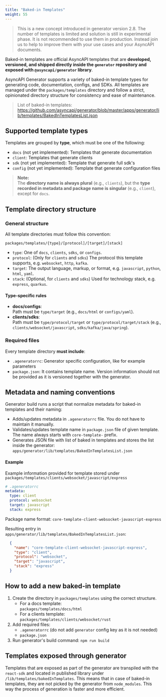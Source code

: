 ```yaml
---
title: "Baked-in Templates"
weight: 55
---
```


> This is a new concept introduced in generator version 2.8. The number of templates is limited and solution is still in experimental phase. It is not recommended to use them in production. Instead join us to help to improve them with your use cases and your AsyncAPI documents.

Baked-in templates are official AsyncAPI templates that are **developed, versioned, and shipped directly inside the `generator` repository and exposed with `@asyncapi/generator` library**.

AsyncAPI Generator supports a variety of baked-in template types for generating code, documentation, configs, and SDKs. All templates are managed under the `packages/templates` directory and follow a strict, opinionated directory structure for consistency and ease of maintenance.

> List of baked-in templates: https://github.com/asyncapi/generator/blob/master/apps/generator/lib/templates/BakedInTemplatesList.json

## Supported template types

Templates are grouped by **type**, which must be one of the following:

- `docs` (not yet implemented): Templates that generate documentation
- `client`: Templates that generate clients
- `sdk` (not yet implemented): Template that generate full sdk's
- `config` (not yet implemented): Template that generate configuration files

> **Note:**  
> The **directory name is always plural** (e.g., `clients`), but the **type recorded in metadata and package name is singular** (e.g., `client`), except for `docs`.

## Template directory structure

### General structure

All template directories must follow this convention:
```
packages/templates/{type}/[protocol]/[target]/[stack]
```

- `type`: One of `docs`, `clients`, `sdks`, or `configs`.
- `protocol`: (Only for `clients` and `sdks`) The protocol this template supports, e.g. `websocket`, `http`, `kafka`.
- `target`: The output language, markup, or format, e.g. `javascript`, `python`, `html`, `yaml`.
- `stack`: (Optional, for `clients` and `sdks`) Used for technology stack, e.g. `express`, `quarkus`.

#### Type-specific rules

- **docs/configs**:  
  Path must be `type/target` (e.g., `docs/html` or `configs/yaml`).
- **clients/sdks**:  
  Path must be `type/protocol/target` or `type/protocol/target/stack` (e.g., `clients/websocket/javascript`, `sdks/kafka/java/spring`).

### Required files

Every template directory **must include**:
- `.ageneratorrc`: Generator specific configuration, like for example parameters
- `package.json`: It contains template name. Version information should not be provided as it is versioned together with the generator.

## Metadata and naming conventions

Generator build runs a script that normalize metadata for baked-in templates and their naming:
- Adds/updates metadata in `.ageneratorrc` file. You do not have to maintain it manually.
- Validates/updates template name in `package.json` file of given template. The name always starts with `core-template-` prefix.
- Generates JSON file with list of baked in templates and stores the list inside the generator: `apps/generator/lib/templates/BakedInTemplatesList.json`

#### Example

Example information provided for template stored under `packages/templates/clients/websocket/javascript/express`

```yaml
# .ageneratorrc
metadata:
  type: client
  protocol: websocket
  target: javascript
  stack: express
```

Package name format:  `core-template-client-websocket-javascript-express`

Resulting entry in `apps/generator/lib/templates/BakedInTemplatesList.json`:
```json
  {
    "name": "core-template-client-websocket-javascript-express",
    "type": "client",
    "protocol": "websocket",
    "target": "javascript",
    "stack": "express"
  }
```

## How to add a new baked-in template

1. Create the directory in `packages/templates` using the correct structure.
   - For a docs template:  
     `packages/templates/docs/html`
   - For a clients template:  
     `packages/templates/clients/websocket/rust`
1. Add required files:  
   - `.ageneratorrc` (do not add `generator` config key as it is not needed)
   - `package.json`
1. Run generator's build command: `npm run build`

## Templates exposed through generator

Templates that are exposed as part of the generator are transpiled with the `react-sdk` and located in published library under `/lib/templates/bakedInTemplates`. This means that in case of baked-in templates, they are not picked by the generator from `node_modules`. This way the process of generation is faster and more efficient.